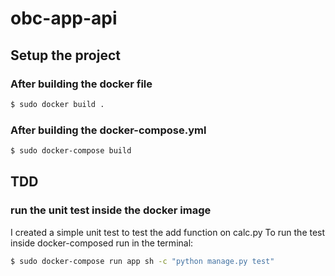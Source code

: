 # obc-app-api

## Setup the project

### After building the docker file
```bash
$ sudo docker build .
```

### After building the docker-compose.yml
```bash
$ sudo docker-compose build
```

## TDD 
### run the unit test inside the docker image
I created a simple unit test to test the add function on calc.py 
To run the test inside docker-composed run in the terminal: 

```bash
$ sudo docker-compose run app sh -c "python manage.py test"
``` 

